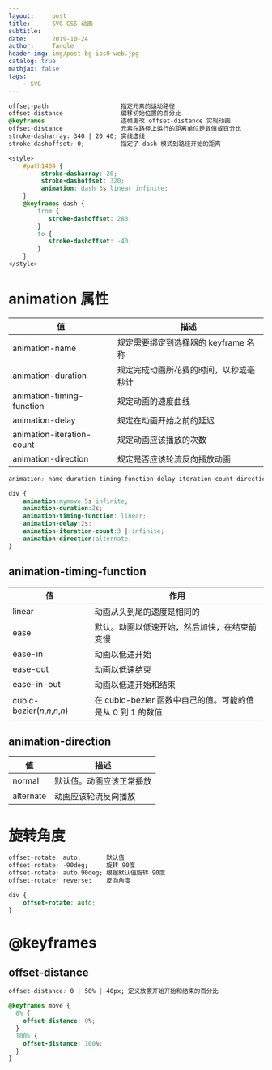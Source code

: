 ```yaml
---
layout:     post
title:      SVG CSS 动画
subtitle:   
date:       2019-10-24
author:     Tangle
header-img: img/post-bg-ios9-web.jpg
catalog: true
mathjax: false
tags:
    - SVG
---
```


```css
offset-path                    指定元素的运动路径
offset-distance                偏移初始位置的百分比
@keyframes                     逐帧更改 offset-distance 实现动画
offset-distance                元素在路径上运行的距离单位是数值或百分比
stroke-dasharray: 340 | 20 40; 实线虚线
stroke-dashoffset: 0;          指定了 dash 模式到路径开始的距离
```

```css
<style>
    #path1404 {
         stroke-dasharray: 20;
         stroke-dashoffset: 320;
         animation: dash 3s linear infinite;
    }
    @keyframes dash {
        from {
           stroke-dashoffset: 280;
        }
        to {
           stroke-dashoffset: -40;
        }
    }
</style>
```

# animation 属性

| 值                        | 描述                                   |
| ------------------------- | -------------------------------------- |
| animation-name            | 规定需要绑定到选择器的 keyframe 名称   |
| animation-duration        | 规定完成动画所花费的时间，以秒或毫秒计 |
| animation-timing-function | 规定动画的速度曲线                     |
| animation-delay           | 规定在动画开始之前的延迟               |
| animation-iteration-count | 规定动画应该播放的次数                 |
| animation-direction       | 规定是否应该轮流反向播放动画           |

```css
animation: name duration timing-function delay iteration-count direction;
```

```css
div {
    animation:mymove 5s infinite;
    animation-duration:2s;
    animation-timing-function: linear;
    animation-delay:2s;
    animation-iteration-count:3 | infinite;
    animation-direction:alternate;
}
```

## animation-timing-function

| 值                            | 作用                                                       |
| ----------------------------- | ---------------------------------------------------------- |
| linear                        | 动画从头到尾的速度是相同的                                 |
| ease                          | 默认。动画以低速开始，然后加快，在结束前变慢               |
| ease-in                       | 动画以低速开始                                             |
| ease-out                      | 动画以低速结束                                             |
| ease-in-out                   | 动画以低速开始和结束                                       |
| cubic-bezier(*n*,*n*,*n*,*n*) | 在 cubic-bezier 函数中自己的值。可能的值是从 0 到 1 的数值 |

## animation-direction

| 值        | 描述                     |
| --------- | ------------------------ |
| normal    | 默认值。动画应该正常播放 |
| alternate | 动画应该轮流反向播放     |

# 旋转角度

```css
offset-rotate: auto;       默认值
offset-rotate: -90deg;     旋转 90度
offset-rotate: auto 90deg; 根据默认值旋转 90度
offset-rotate: reverse;    反向角度
```

```css
div {
    offset-rotate: auto;
}
```

# @keyframes

## offset-distance

```css
offset-distance: 0 | 50% | 40px; 定义放置开始开始和结束的百分比
```

```css
@keyframes move {
  0% {
    offset-distance: 0%;
  }
  100% {
    offset-distance: 100%;
  }
}
```
